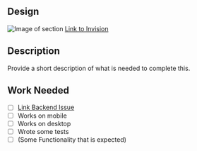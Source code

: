 ## Design
![Image of section](http://placekitten.com/g/600/400)
[Link to Invision](https://projects.invisionapp.com/share/YJCPM4TQ6#/screens/245103731)

## Description
Provide a short description of what is needed to complete this.

## Work Needed
- [ ] [Link Backend Issue](https://github.com/CivicTechTO/women-and-color-frontend/issues/000)
- [ ] Works on mobile
- [ ] Works on desktop
- [ ] Wrote some tests
- [ ] (Some Functionality that is expected)
